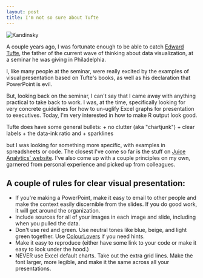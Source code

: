 ```yaml
---
layout: post
title: I'm not so sure about Tufte
---
```


![Kandinsky](https://raw.githubusercontent.com/veekaybee/veekaybee.github.io/master/images/ducreux.png)


A couple years ago, I was fortunate enough to be able to catch [Edward Tufte](http://en.wikipedia.org/wiki/Edward_Tufte), the father of the current wave of thinking about data visualization, at a seminar he was giving in Philadelphia. 

I, like many people at the seminar, were really excited by the examples of visual presentation based on Tufte's books, as well as his declaration that PowerPoint is evil. 

But, looking back on the seminar, I can't say that I came away with anything practical to take back to work. I was, at the time, specifically looking for very concrete guidelines for how to un-uglify Excel graphs for presentation to executives. Today, I'm very interested in how to make R output look good. 

Tufte does have some general bullets:
	+ no clutter (aka "chartjunk")
	+ clear labels
	+ the data-ink ratio and
	+ sparklines

but I was looking for something more specific, with examples in spreadsheets or code. The closest I've come so far is the stuff on [Juice Analytics' website](http://www.juiceanalytics.com/data-fluency/). I've also come up with a couple principles on my own, garnered from personal experience and picked up from colleagues. 

## A couple of rules for clear visual presentation:

+ If you're making a PowerPoint, make it easy to email to other people and make the context easily discernible from the slides. If you do good work, it will get around the organization. 
+ Include sources for all of your images in each image and slide, including when you pulled the data. 
+ Don't use red and green. Use neutral tones like blue, beige, and light green together. Use [ColourLovers](http://www.colourlovers.com/) if you need hints. 
+ Make it easy to reproduce (either have some link to your code or make it easy to look under the hood.)
+ NEVER use Excel default charts. Take out the extra grid lines. Make the font larger, more legible, and make it the same across all your presentations. 

